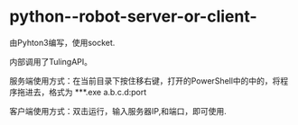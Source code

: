 # python--robot-server-or-client-
由Pyhton3编写，使用socket.

内部调用了TulingAPI。

服务端使用方式：在当前目录下按住移右键，打开的PowerShell中的中的，将程序拖进去，格式为 ***.exe a.b.c.d:port

客户端使用方式：双击运行，输入服务器IP,和端口，即可使用.
